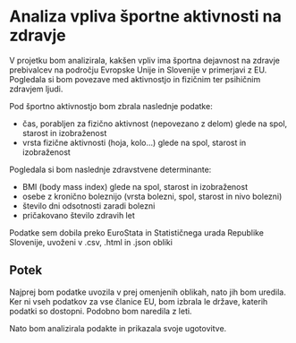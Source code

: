
# Analiza vpliva športne aktivnosti na zdravje

V projetku bom analizirala, kakšen vpliv ima športna dejavnost na zdravje prebivalcev na področju Evropske Unije in Slovenije v primerjavi z EU. Pogledala si bom povezave med aktivnostjo in fizičnim ter psihičnim zdravjem ljudi.

Pod športno aktivnostjo bom zbrala naslednje podatke:
- čas, porabljen za fizično aktivnost (nepovezano z delom) glede na spol, starost in izobraženost
- vrsta fizične aktivnosti (hoja, kolo...) glede na spol, starost in izobraženost

Pogledala si bom naslednje zdravstvene determinante:
- BMI (body mass index) glede na spol, starost in izobraženost
- osebe z kronično boleznijo (vrsta bolezni, spol, starost in nivo bolezni)
- število dni odsotnosti zaradi bolezni
- pričakovano število zdravih let



Podatke sem dobila preko EuroStata in Statističnega urada Republike Slovenije, uvoženi v .csv, .html in .json obliki


## Potek

Najprej bom podatke uvozila v prej omenjenih oblikah, nato jih bom uredila. Ker ni vseh podatkov za vse članice EU, bom izbrala le države, katerih podatki so dostopni. Podobno bom naredila z leti.

Nato bom analizirala podakte in prikazala svoje ugotovitve.
